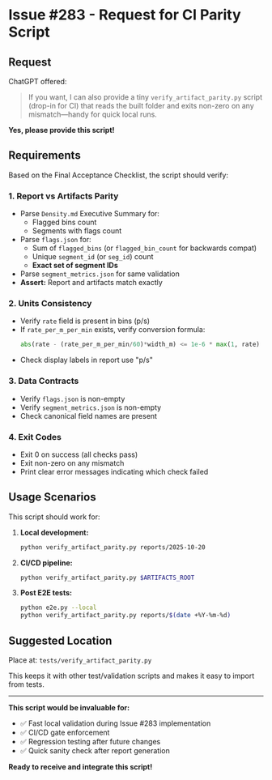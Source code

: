 # Issue #283 - Request for CI Parity Script

## Request

ChatGPT offered:
> If you want, I can also provide a tiny `verify_artifact_parity.py` script (drop-in for CI) that reads the built folder and exits non-zero on any mismatch—handy for quick local runs.

**Yes, please provide this script!**

## Requirements

Based on the Final Acceptance Checklist, the script should verify:

### 1. Report vs Artifacts Parity
- Parse `Density.md` Executive Summary for:
  - Flagged bins count
  - Segments with flags count
- Parse `flags.json` for:
  - Sum of `flagged_bins` (or `flagged_bin_count` for backwards compat)
  - Unique `segment_id` (or `seg_id`) count
  - **Exact set of segment IDs**
- Parse `segment_metrics.json` for same validation
- **Assert:** Report and artifacts match exactly

### 2. Units Consistency
- Verify `rate` field is present in bins (p/s)
- If `rate_per_m_per_min` exists, verify conversion formula:
  ```python
  abs(rate - (rate_per_m_per_min/60)*width_m) <= 1e-6 * max(1, rate)
  ```
- Check display labels in report use "p/s"

### 3. Data Contracts
- Verify `flags.json` is non-empty
- Verify `segment_metrics.json` is non-empty
- Check canonical field names are present

### 4. Exit Codes
- Exit 0 on success (all checks pass)
- Exit non-zero on any mismatch
- Print clear error messages indicating which check failed

## Usage Scenarios

This script should work for:

1. **Local development:**
   ```bash
   python verify_artifact_parity.py reports/2025-10-20
   ```

2. **CI/CD pipeline:**
   ```bash
   python verify_artifact_parity.py $ARTIFACTS_ROOT
   ```

3. **Post E2E tests:**
   ```bash
   python e2e.py --local
   python verify_artifact_parity.py reports/$(date +%Y-%m-%d)
   ```

## Suggested Location

Place at: `tests/verify_artifact_parity.py`

This keeps it with other test/validation scripts and makes it easy to import from tests.

---

**This script would be invaluable for:**
- ✅ Fast local validation during Issue #283 implementation
- ✅ CI/CD gate enforcement
- ✅ Regression testing after future changes
- ✅ Quick sanity check after report generation

**Ready to receive and integrate this script!**

